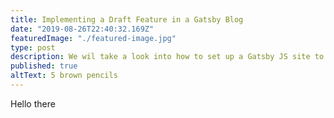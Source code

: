 ```yaml
---
title: Implementing a Draft Feature in a Gatsby Blog
date: "2019-08-26T22:40:32.169Z"
featuredImage: "./featured-image.jpg"
type: post
description: We wil take a look into how to set up a Gatsby JS site to use Twitter Bootstrap's CDN
published: true
altText: 5 brown pencils
---
```

Hello there
